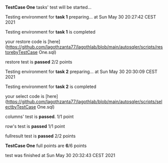 **TestCase One** tasks' test will be started...

Testing environment for **task 1**  preparing... at Sun May 30 20:27:42 CEST 2021

Testing environment for **task 1** is completed

your restore code is [here](https://github.com/lagothzanta77/lagothlab/blob/main/autosqler/scripts/restorebyTestCase One.sql)

restore test is **passed** 2/2 points

Testing environment for **task 2**  preparing... at Sun May 30 20:30:09 CEST 2021

Testing environment for **task 2** is completed

your select code is [here](https://github.com/lagothzanta77/lagothlab/blob/main/autosqler/scripts/selectbyTestCase One.sql)

columns' test is **passed**. 1/1 point

row's test is **passed** 1/1 point

fullresult test is **passed** 2/2 points

**TestCase One** full points are **6**/6 points

test was finished at Sun May 30 20:32:43 CEST 2021

